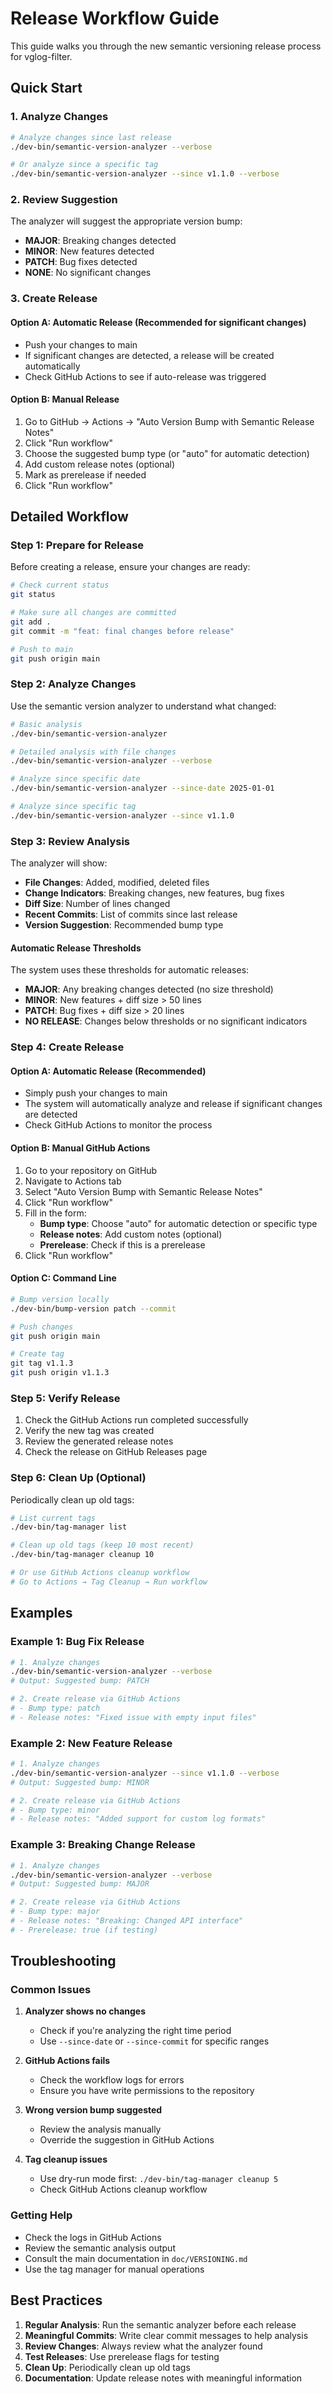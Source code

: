 # Release Workflow Guide

This guide walks you through the new semantic versioning release process for vglog-filter.

## Quick Start

### 1. Analyze Changes
```bash
# Analyze changes since last release
./dev-bin/semantic-version-analyzer --verbose

# Or analyze since a specific tag
./dev-bin/semantic-version-analyzer --since v1.1.0 --verbose
```

### 2. Review Suggestion
The analyzer will suggest the appropriate version bump:
- **MAJOR**: Breaking changes detected
- **MINOR**: New features detected  
- **PATCH**: Bug fixes detected
- **NONE**: No significant changes

### 3. Create Release

#### Option A: Automatic Release (Recommended for significant changes)
- Push your changes to main
- If significant changes are detected, a release will be created automatically
- Check GitHub Actions to see if auto-release was triggered

#### Option B: Manual Release
1. Go to GitHub → Actions → "Auto Version Bump with Semantic Release Notes"
2. Click "Run workflow"
3. Choose the suggested bump type (or "auto" for automatic detection)
4. Add custom release notes (optional)
5. Mark as prerelease if needed
6. Click "Run workflow"

## Detailed Workflow

### Step 1: Prepare for Release

Before creating a release, ensure your changes are ready:

```bash
# Check current status
git status

# Make sure all changes are committed
git add .
git commit -m "feat: final changes before release"

# Push to main
git push origin main
```

### Step 2: Analyze Changes

Use the semantic version analyzer to understand what changed:

```bash
# Basic analysis
./dev-bin/semantic-version-analyzer

# Detailed analysis with file changes
./dev-bin/semantic-version-analyzer --verbose

# Analyze since specific date
./dev-bin/semantic-version-analyzer --since-date 2025-01-01

# Analyze since specific tag
./dev-bin/semantic-version-analyzer --since v1.1.0
```

### Step 3: Review Analysis

The analyzer will show:
- **File Changes**: Added, modified, deleted files
- **Change Indicators**: Breaking changes, new features, bug fixes
- **Diff Size**: Number of lines changed
- **Recent Commits**: List of commits since last release
- **Version Suggestion**: Recommended bump type

#### Automatic Release Thresholds

The system uses these thresholds for automatic releases:

- **MAJOR**: Any breaking changes detected (no size threshold)
- **MINOR**: New features + diff size > 50 lines
- **PATCH**: Bug fixes + diff size > 20 lines
- **NO RELEASE**: Changes below thresholds or no significant indicators

### Step 4: Create Release

#### Option A: Automatic Release (Recommended)
- Simply push your changes to main
- The system will automatically analyze and release if significant changes are detected
- Check GitHub Actions to monitor the process

#### Option B: Manual GitHub Actions
1. Go to your repository on GitHub
2. Navigate to Actions tab
3. Select "Auto Version Bump with Semantic Release Notes"
4. Click "Run workflow"
5. Fill in the form:
   - **Bump type**: Choose "auto" for automatic detection or specific type
   - **Release notes**: Add custom notes (optional)
   - **Prerelease**: Check if this is a prerelease
6. Click "Run workflow"

#### Option C: Command Line
```bash
# Bump version locally
./dev-bin/bump-version patch --commit

# Push changes
git push origin main

# Create tag
git tag v1.1.3
git push origin v1.1.3
```

### Step 5: Verify Release

1. Check the GitHub Actions run completed successfully
2. Verify the new tag was created
3. Review the generated release notes
4. Check the release on GitHub Releases page

### Step 6: Clean Up (Optional)

Periodically clean up old tags:

```bash
# List current tags
./dev-bin/tag-manager list

# Clean up old tags (keep 10 most recent)
./dev-bin/tag-manager cleanup 10

# Or use GitHub Actions cleanup workflow
# Go to Actions → Tag Cleanup → Run workflow
```

## Examples

### Example 1: Bug Fix Release

```bash
# 1. Analyze changes
./dev-bin/semantic-version-analyzer --verbose
# Output: Suggested bump: PATCH

# 2. Create release via GitHub Actions
# - Bump type: patch
# - Release notes: "Fixed issue with empty input files"
```

### Example 2: New Feature Release

```bash
# 1. Analyze changes
./dev-bin/semantic-version-analyzer --since v1.1.0 --verbose
# Output: Suggested bump: MINOR

# 2. Create release via GitHub Actions
# - Bump type: minor
# - Release notes: "Added support for custom log formats"
```

### Example 3: Breaking Change Release

```bash
# 1. Analyze changes
./dev-bin/semantic-version-analyzer --verbose
# Output: Suggested bump: MAJOR

# 2. Create release via GitHub Actions
# - Bump type: major
# - Release notes: "Breaking: Changed API interface"
# - Prerelease: true (if testing)
```

## Troubleshooting

### Common Issues

1. **Analyzer shows no changes**
   - Check if you're analyzing the right time period
   - Use `--since-date` or `--since-commit` for specific ranges

2. **GitHub Actions fails**
   - Check the workflow logs for errors
   - Ensure you have write permissions to the repository

3. **Wrong version bump suggested**
   - Review the analysis manually
   - Override the suggestion in GitHub Actions

4. **Tag cleanup issues**
   - Use dry-run mode first: `./dev-bin/tag-manager cleanup 5`
   - Check GitHub Actions cleanup workflow

### Getting Help

- Check the logs in GitHub Actions
- Review the semantic analysis output
- Consult the main documentation in `doc/VERSIONING.md`
- Use the tag manager for manual operations

## Best Practices

1. **Regular Analysis**: Run the semantic analyzer before each release
2. **Meaningful Commits**: Write clear commit messages to help analysis
3. **Review Changes**: Always review what the analyzer found
4. **Test Releases**: Use prerelease flags for testing
5. **Clean Up**: Periodically clean up old tags
6. **Documentation**: Update release notes with meaningful information 